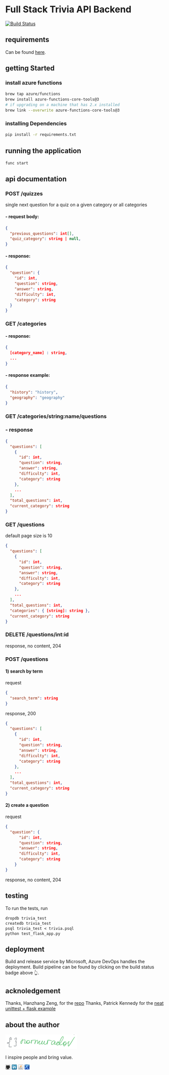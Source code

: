 # Full Stack Trivia API Backend

[![Build Status](https://dev.azure.com/normuradov0143/normuradov/_apis/build/status/pharrukh.trivia-api?branchName=master)](https://dev.azure.com/normuradov0143/normuradov/_build/latest?definitionId=9&branchName=master)

## requirements

Can be found [here](https://github.com/pharrukh/trivia-api/blob/master/requirements.png).

## getting Started

### install azure functions

```bash
brew tap azure/functions
brew install azure-functions-core-tools@3
# if upgrading on a machine that has 2.x installed
brew link --overwrite azure-functions-core-tools@3
```

### installing Dependencies

```bash
pip install -r requirements.txt
```

## running the application

```bash
func start
```

## api documentation

### POST /quizzes

single next question for a quiz on a given category or all categories

#### - request body:

```json
{
  "previous_questions": int[],
  "quiz_category": string | null,
}
```

#### - response:

```json
{
  "question": {
    "id": int,
    "question": string,
    "answer": string,
    "difficulty": int,
    "category": string
  }
}
```

### GET /categories

#### - response:

```json
{
  [category_name] : string,
  ...
}
```

#### - response example:

```json
{
  "history": "history",
  "geography": "geography"
}
```

### GET /categories/string:name/questions

### - response

```json
{
  "questions": [
    {
      "id": int,
      "question": string,
      "answer": string,
      "difficulty": int,
      "category": string
    },
    ...
  ],
  "total_questions": int,
  "current_category": string
}
```

### GET /questions
default page size is 10
```json
{
  "questions": [
    {
      "id": int,
      "question": string,
      "answer": string,
      "difficulty": int,
      "category": string
    },
    ...
  ],
  "total_questions": int,
  "categories": { [string]: string },
  "current_category": string
}
```

### DELETE /questions/int:id
response, no content, 204
### POST /questions
#### 1) search by term
request
```json
{
  "search_term": string
}
```
response, 200
```json
{
  "questions": [
    {
      "id": int,
      "question": string,
      "answer": string,
      "difficulty": int,
      "category": string
    },
    ...
  ],
  "total_questions": int,
  "current_category": string
}
```
#### 2) create a question
request
```json
{
  "question": {
      "id": int,
      "question": string,
      "answer": string,
      "difficulty": int,
      "category": string
    }
}
```
response, no content, 204

## testing

To run the tests, run

```
dropdb trivia_test
createdb trivia_test
psql trivia_test < trivia.psql
python test_flask_app.py
```

## deployment

Build and release service by Microsoft, Azure DevOps handles the deployment.
Build pipeline can be found by clicking on the build status badge above 👆.

## acknoledgement

Thanks, Hanzhang Zeng, for the [repo](https://github.com/Hazhzeng/functions-wsgi-demo)
Thanks, Patrick Kennedy for the [neat unittest + flask example](https://www.patricksoftwareblog.com/unit-testing-a-flask-application/)

## about the author

![normuradov logo](https://raw.githubusercontent.com/pharrukh/pharrukh/master/normuradov.png "Logo")

I inspire people and bring value.

[![github](https://raw.githubusercontent.com/pharrukh/pharrukh/master/icons/github.png "GitHub")](https://github.com/pharrukh)
[![linkedin](https://raw.githubusercontent.com/pharrukh/pharrukh/master/icons/linkedin.png "LinkedIn")](https://www.linkedin.com/in/farrukh-normuradov/)
[![stackoverflow](https://raw.githubusercontent.com/pharrukh/pharrukh/master/icons/stackoverflow.png "StackOverflow")](https://stackoverflow.com/users/3407539/farrukh-normuradov)
[![website](https://raw.githubusercontent.com/pharrukh/pharrukh/master/icons/website.png "normuradov.com")](https://www.normuradov.com/)
